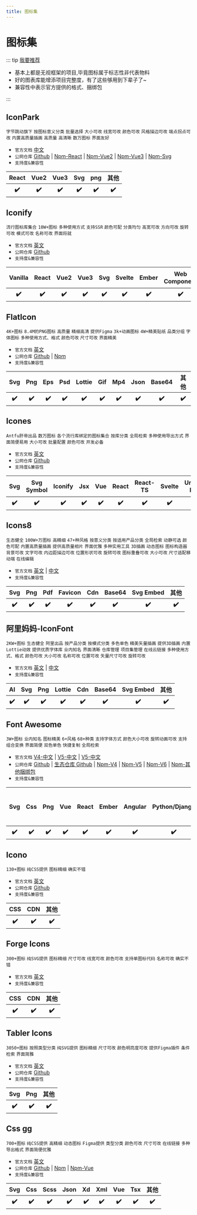 ```yaml
---
title: 图标集
---
```


# 图标集

::: tip [我要推荐](https://github.com/itmanyong/web-resources/edit/master/docs/platform/fc/component/icon.md)

-   基本上都是无视框架的项目,毕竟图标属于标志性非代表物料
-   好的图表库能增添项目完整度，有了这些够用到下辈子了~
-   兼容性中表示官方提供的格式、捆绑包

:::

## IconPark <ProjectBadge starts='bytedance/iconpark' />

`字节跳动旗下` `按图标意义分类` `批量选择` `大小可改` `线宽可改` `颜色可改` `风格描边可改` `端点拐点可改` `内置高质量插画` `高质量` `高清晰` `数万图标` `界面友好`

-   `官方文档` [中文](https://iconpark.oceanengine.com/)
-   `公网仓库` [Github](https://github.com/bytedance/iconpark) | [Npm-React](https://www.npmjs.com/package/@icon-park/react) | [Npm-Vue2](https://www.npmjs.com/package/@icon-park/vue) | [Npm-Vue3](https://www.npmjs.com/package/@icon-park/vue-next) | [Npm-Svg](https://www.npmjs.com/package/@icon-park/svg)
-   `支持度&兼容性`
<table class='mini_table'>
    <thead>
        <tr>
            <th>React</th>
            <th>Vue2</th>
            <th>Vue3</th>
            <th>Svg</th>
            <th>png</th>
            <th>其他</th>
        </tr>
    </thead>
    <tbody>
        <tr>
            <th>✔️</th>
            <th>✔️</th>
            <th>✔️</th>
            <th>✔️</th>
            <th>✔️</th>
            <th>✔️</th>
        </tr>
    </tbody>
</table>

## Iconify <ProjectBadge starts='iconify' />

`流行图标库集合` `10W+图标` `多种使用方式` `支持SSR` `颜色可配` `分类均匀` `高宽可改` `方向可改` `旋转可改` `模式可改` `名称可改` `界面将就`

-   `官方文档` [英文](https://iconify.design/)
-   `公网仓库` [Github](https://github.com/iconify)
-   `支持度&兼容性`
<table class='mini_table'>
    <thead>
        <tr>
            <th>Vanilla</th>
            <th>React</th>
            <th>Vue2</th>
            <th>Vue3</th>
            <th>Svg</th>
            <th>Svelte</th>
            <th>Ember</th>
            <th>Web Component</th>
            <th>CSS</th>
            <th>其他</th>
        </tr>
    </thead>
    <tbody>
        <tr>
            <th>✔️</th>
            <th>✔️</th>
            <th>✔️</th>
            <th>✔️</th>
            <th>✔️</th>
            <th>✔️</th>
            <th>✔️</th>
            <th>✔️</th>
            <th>✔️</th>
            <th>✔️</th>
        </tr>
    </tbody>
</table>

## FlatIcon <ProjectBadge starts='flaticon/flaticon-uicons' version='@flaticon/flaticon-uicons' />

`4K+图标` `8.4M的PNG图标` `高质量` `精细高清` `提供Figma` `3k+动画图标` `4W+精美贴纸` `品类分组` `字体图标` `多种使用方式、格式` `颜色可改` `尺寸可改` `界面精美`

-   `官方文档` [英文](https://www.flaticon.com/)
-   `公网仓库` [Github](https://github.com/flaticon/flaticon-uicons) | [Npm](https://www.npmjs.com/package/@flaticon/flaticon-uicons)
-   `支持度&兼容性`
<table class='mini_table'>
    <thead>
        <tr>
            <th>Svg</th>
            <th>Png</th>
            <th>Eps</th>
            <th>Psd</th>
            <th>Lottie</th>
            <th>Gif</th>
            <th>Mp4</th>
            <th>Json</th>
            <th>Base64</th>
            <th>其他</th>
        </tr>
    </thead>
    <tbody>
        <tr>
            <th>✔️</th>
            <th>✔️</th>
            <th>✔️</th>
            <th>✔️</th>
            <th>✔️</th>
            <th>✔️</th>
            <th>✔️</th>
            <th>✔️</th>
            <th>✔️</th>
            <th>✔️</th>
        </tr>
    </tbody>
</table>

## Icones <ProjectBadge starts='antfu/icones' />

`Antfu肝帝出品` `数万图标` `各个流行库绑定的图标集合` `按库分类` `全局检索` `多种使用导出方式` `界面简便易用` `大小可改` `批量配置` `颜色可改` `开发必备`

-   `官方文档` [英文](https://icones.js.org/)
-   `公网仓库` [Github](https://github.com/antfu/icones)
-   `支持度&兼容性`
<table class='mini_table'>
    <thead>
        <tr>
            <th>Svg</th>
            <th>Svg Symbol</th>
            <th>Iconify</th>
            <th>Jsx</th>
            <th>Vue</th>
            <th>React</th>
            <th>React-TS</th>
            <th>Svelte</th>
            <th>Unplugin Icons</th>
            <th>Url</th>
            <th>Data Url</th>
            <th>Unocss</th>
            <th>Iconfont</th>
            <th>Json</th>
            <th>其他</th>
        </tr>
    </thead>
    <tbody>
        <tr>
            <th>✔️</th>
            <th>✔️</th>
            <th>✔️</th>
            <th>✔️</th>
            <th>✔️</th>
            <th>✔️</th>
            <th>✔️</th>
            <th>✔️</th>
            <th>✔️</th>
            <th>✔️</th>
            <th>✔️</th>
            <th>✔️</th>
            <th>✔️</th>
            <th>✔️</th>
            <th>✔️</th>
        </tr>
    </tbody>
</table>

## Icons8

`生态健全` `100W+万图标` `高精细` `47+种风格` `按意义分类` `按适用产品分类` `全局检索` `动静可选` `颜色可配` `内置高质量插画` `提供高质量相片` `界面优雅` `多种实用工具` `3D插画` `动态图标` `图标构造器` `背景可改` `文字可改` `内边距描边可改` `位置形状可改` `旋转可改` `图标重叠可改` `大小可改` `尺寸适配移动端` `在线编辑`

-   `官方文档` [英文](https://icons8.com/) | [中文](https://igoutu.cn/)
-   `支持度&兼容性`
<table class='mini_table'>
    <thead>
        <tr>
            <th>Svg</th>
            <th>Png</th>
            <th>Pdf</th>
            <th>Favicon</th>
            <th>Cdn</th>
            <th>Base64</th>
            <th>Svg Embed</th>
            <th>其他</th>
        </tr>
    </thead>
    <tbody>
        <tr>
            <th>✔️</th>
            <th>✔️</th>
            <th>✔️</th>
            <th>✔️</th>
            <th>✔️</th>
            <th>✔️</th>
            <th>✔️</th>
            <th>✔️</th>
        </tr>
    </tbody>
</table>

## 阿里妈妈-IconFont

`2KW+图标` `生态健全` `阿里出品` `按产品分类` `按模式分类` `多色单色` `精美矢量插画` `提供3D插画` `内置Lottie动效` `提供优质字体库` `业内知名` `界面清晰` `仓库管理` `项目集管理` `在线云链接` `多种使用方式、格式` `颜色可改` `大小可改` `名称可改` `位置可改` `矢量尺寸可改` `旋转可改`

-   `官方文档` [英文](https://www.iconfont.cn/?lang=en-us) | [中文](https://www.iconfont.cn/)
-   `支持度&兼容性`
<table class='mini_table'>
    <thead>
        <tr>
            <th>AI</th>
            <th>Svg</th>
            <th>Png</th>
            <th>Lottie</th>
            <th>Cdn</th>
            <th>Base64</th>
            <th>Svg Embed</th>
            <th>其他</th>
        </tr>
    </thead>
    <tbody>
        <tr>
            <th>✔️</th>
            <th>✔️</th>
            <th>✔️</th>
            <th>✔️</th>
            <th>✔️</th>
            <th>✔️</th>
            <th>✔️</th>
            <th>✔️</th>
        </tr>
    </tbody>
</table>

## Font Awesome <ProjectBadge starts='FortAwesome/Font-Awesome' version='@fortawesome/fontawesome-svg-core' />

`3W+图标` `业内知名` `图标精美` `6+风格` `68+种类` `支持字体方式` `颜色大小可改` `旋转动画可改` `支持组合变换` `界面简便` `双色单色` `快捷复制` `全局检索` ` `

-   `官方文档` [V4-中文](https://fontawesome.dashgame.com/) | [V5-中文](https://fa5.dashgame.com/#/) | [V5-中文](https://fa6.dashgame.com/)
-   `公网仓库` [Github](https://github.com/FortAwesome/Font-Awesome) | [生态仓库 Github](https://github.com/FortAwesome) | [Npm-V4](https://www.npmjs.com/package/font-awesome) | [Npm-V5](https://www.npmjs.com/package/@fortawesome/fontawesome-free) | [Npm-V6](https://www.npmjs.com/package/@fortawesome/fontawesome-svg-core) | [Npm-其他捆绑包](https://www.npmjs.com/search?q=%40fortawesome)
-   `支持度&兼容性`
<table class='mini_table'>
    <thead>
        <tr>
            <th>Svg</th>
            <th>Css</th>
            <th>Png</th>
            <th>Vue</th>
            <th>React</th>
            <th>Ember</th>
            <th>Angular</th>
            <th>Python/Django</th>
            <th>Scss/Less</th>
            <th>WordPress</th>
            <th>桌面应用</th>
            <th>其他</th>
        </tr>
    </thead>
    <tbody>
        <tr>
            <th>✔️</th>
            <th>✔️</th>
            <th>✔️</th>
            <th>✔️</th>
            <th>✔️</th>
            <th>✔️</th>
            <th>✔️</th>
            <th>✔️</th>
            <th>✔️</th>
            <th>✔️</th>
            <th>✔️</th>
            <th>✔️</th>
        </tr>
    </tbody>
</table>

## Icono <ProjectBadge starts='saeedalipoor/icono' />

`130+图标` `纯CSS提供` `图标精细` `确实不错`

-   `官方文档` [英文](https://saeedalipoor.github.io/icono/)
-   `公网仓库` [Github](https://github.com/saeedalipoor/icono)
-   `支持度&兼容性`
<table class='mini_table'>
    <thead>
        <tr>
            <th>CSS</th>
            <th>CDN</th>
            <th>其他</th>
        </tr>
    </thead>
    <tbody>
        <tr>
            <th>✔️</th>
            <th>✔️</th>
            <th>✔️</th>
        </tr>
    </tbody>
</table>

## Forge Icons

`300+图标` `纯SVG提供` `图标精细` `尺寸可改` `线宽可改` `颜色可改` `支持单图标代码` `名称可改` `确实不错`

-   `官方文档` [英文](https://icons.theforgesmith.com/)
-   `支持度&兼容性`
<table class='mini_table'>
    <thead>
        <tr>
            <th>CSS</th>
            <th>CDN</th>
            <th>其他</th>
        </tr>
    </thead>
    <tbody>
        <tr>
            <th>✔️</th>
            <th>✔️</th>
            <th>✔️</th>
        </tr>
    </tbody>
</table>

## Tabler Icons <ProjectBadge starts='tabler/tabler-icons' />

`3050+图标` `按照类型分类` `纯SVG提供` `图标精细` `尺寸可改` `颜色明亮度可改` `提供Figma插件` `条件检索` `界面简雅`

-   `官方文档` [英文](https://tabler-icons.io/)
-   `公网仓库` [Github](https://github.com/tabler/tabler-icons)
-   `支持度&兼容性`
<table class='mini_table'>
    <thead>
        <tr>
            <th>Svg</th>
            <th>Png</th>
            <th>其他</th>
        </tr>
    </thead>
    <tbody>
        <tr>
            <th>✔️</th>
            <th>✔️</th>
            <th>✔️</th>
        </tr>
    </tbody>
</table>

## Css gg <ProjectBadge starts='astrit/css.gg' />

`700+图标` `纯CSS提供` `高精细` `动态图标` `Figma提供` `类型分类` `颜色可改` `尺寸可改` `在线链接` `多种导出格式` `界面简便优雅`

-   `官方文档` [英文](https://css.gg/)
-   `公网仓库` [Github](https://github.com/astrit/css.gg) | [Npm](https://www.npmjs.com/package/css.gg) | [Npm-Vue](https://www.npmjs.com/package/vue-css.gg)
-   `支持度&兼容性`
<table class='mini_table'>
    <thead>
        <tr>
            <th>Svg</th>
            <th>Css</th>
            <th>Scss</th>
            <th>Json</th>
            <th>Xd</th>
            <th>Xml</th>
            <th>Vue</th>
            <th>Tsx</th>
            <th>其他</th>
        </tr>
    </thead>
    <tbody>
        <tr>
            <th>✔️</th>
            <th>✔️</th>
            <th>✔️</th>
            <th>✔️</th>
            <th>✔️</th>
            <th>✔️</th>
            <th>✔️</th>
            <th>✔️</th>
            <th>✔️</th>
        </tr>
    </tbody>
</table>
